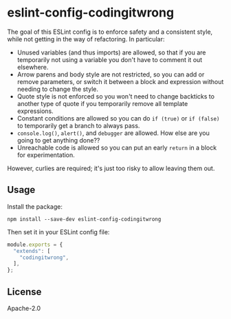 # eslint-config-codingitwrong

The goal of this ESLint config is to enforce safety and a consistent style, while not getting in the way of refactoring. In particular:

- Unused variables (and thus imports) are allowed, so that if you are temporarily not using a variable you don't have to comment it out elsewhere.
- Arrow parens and body style are not restricted, so you can add or remove parameters, or switch it between a block and expression without needing to change the style.
- Quote style is not enforced so you won't need to change backticks to another type of quote if you temporarily remove all template expressions.
- Constant conditions are allowed so you can do `if (true)` or `if (false)` to temporarily get a branch to always pass.
- `console.log()`, `alert()`, and `debugger` are allowed. How else are you going to get anything done??
- Unreachable code is allowed so you can put an early `return` in a block for experimentation.

However, curlies are required; it's just too risky to allow leaving them out.

## Usage

Install the package:

`npm install --save-dev eslint-config-codingitwrong`

Then set it in your ESLint config file:

```javascript
module.exports = {
  "extends": [
    "codingitwrong",
  ],
};
```

## License

Apache-2.0
